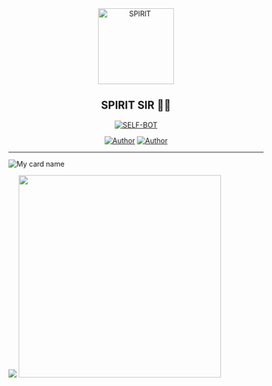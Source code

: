 
<div align="center">
<img src="https://i.imgur.com/VCg4004.jpg" alt="SPlRlT" width="150" />

## SPIRIT SIR 🌝💝

</div>

<p align="center">
<a href="##"><img title="SELF-BOT" src="https://img.shields.io/static/v1?label=Language&message=English&color=blue"></a>
</p>
<p align="center">
 <a href="https://github.com/SPlRlT-SER"><img title="Author" src="https://img.shields.io/badge/Author-SPlRlT-blue.svg?style=for-the-badge&logo=github" /></a>  <a href="https://Wa.me/18052196558?text=Hello%20SPlRlT%20Bro🌝...fen%20boi%20aan😌💝"><img title="Author" src="https://img.shields.io/badge/Owner-SPlRlT-blue.svg?style=for-the-badge&logo=whatsapp" /></a>
<p align="center">

<hr></hr>

![My card name](https://cardivo.vercel.app/api?name=SPlRlT-SER&description=Hi,%20Welcome%20To%20My%20Profile%20💝&image=https://i.imgur.com/VCg4004.jpg.com/u/90826638?v=4&s=10?v=4&backgroundColor=%23ecf0f1&instagram=_roshan_p_r&github=SPlRlT&twitter=&)


<img src="https://github.com/SP-XD/SP-XD/blob/main/images/dino_rounded.gif?raw=true" href="https://github.com/SP-XD" />

<img src="https://github.com/SP-XD/SP-XD/blob/main/images/this_page_is.gif?raw=true"  width="400"/>

</div>


<!--
**SPlRlT-sir/SPlRlT** is a ✨ _special_ ✨ repository because its `README.md` (this file) appears on your GitHub profile.




Here are some ideas to get you started:

- 🔭 I’m currently working on SPlRlT SER
- 🌱 I’m currently learning Nothing much🙃
- 👯 I’m looking to collaborate on Nobody
- 🤔 I’m looking for help with someone
- 💬 Ask me about 🥴
- 📫 How to reach me:https://Wa.me/18052196558
- 😄 Pronouns: 🥲
- ⚡ Fun fact: Me itself a fun for some people 🙂
-->

